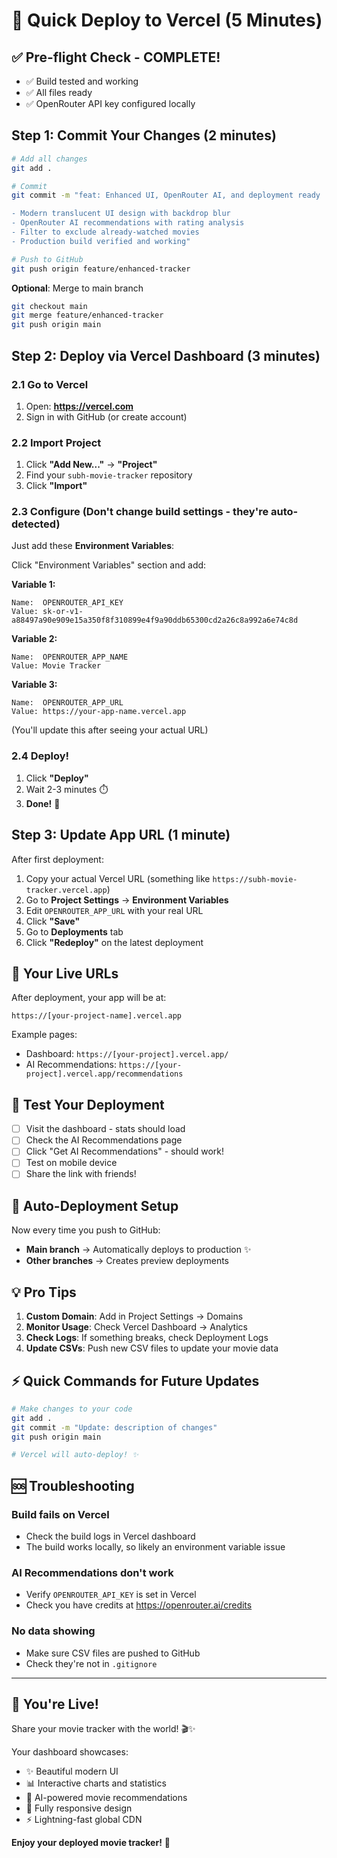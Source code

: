 # 🚀 Quick Deploy to Vercel (5 Minutes)

## ✅ Pre-flight Check - COMPLETE!
- ✅ Build tested and working
- ✅ All files ready
- ✅ OpenRouter API key configured locally

## Step 1: Commit Your Changes (2 minutes)

```bash
# Add all changes
git add .

# Commit
git commit -m "feat: Enhanced UI, OpenRouter AI, and deployment ready

- Modern translucent UI design with backdrop blur
- OpenRouter AI recommendations with rating analysis  
- Filter to exclude already-watched movies
- Production build verified and working"

# Push to GitHub
git push origin feature/enhanced-tracker
```

**Optional**: Merge to main branch
```bash
git checkout main
git merge feature/enhanced-tracker
git push origin main
```

## Step 2: Deploy via Vercel Dashboard (3 minutes)

### 2.1 Go to Vercel
1. Open: **https://vercel.com**
2. Sign in with GitHub (or create account)

### 2.2 Import Project
1. Click **"Add New..."** → **"Project"**
2. Find your `subh-movie-tracker` repository
3. Click **"Import"**

### 2.3 Configure (Don't change build settings - they're auto-detected)
Just add these **Environment Variables**:

Click "Environment Variables" section and add:

**Variable 1:**
```
Name:  OPENROUTER_API_KEY
Value: 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
```

**Variable 2:**
```
Name:  OPENROUTER_APP_NAME
Value: Movie Tracker
```

**Variable 3:**
```
Name:  OPENROUTER_APP_URL
Value: https://your-app-name.vercel.app
```
(You'll update this after seeing your actual URL)

### 2.4 Deploy!
1. Click **"Deploy"**
2. Wait 2-3 minutes ⏱️
3. **Done!** 🎉

## Step 3: Update App URL (1 minute)

After first deployment:

1. Copy your actual Vercel URL (something like `https://subh-movie-tracker.vercel.app`)
2. Go to **Project Settings** → **Environment Variables**
3. Edit `OPENROUTER_APP_URL` with your real URL
4. Click **"Save"**
5. Go to **Deployments** tab
6. Click **"Redeploy"** on the latest deployment

## 🎯 Your Live URLs

After deployment, your app will be at:
```
https://[your-project-name].vercel.app
```

Example pages:
- Dashboard: `https://[your-project].vercel.app/`
- AI Recommendations: `https://[your-project].vercel.app/recommendations`

## 📱 Test Your Deployment

- [ ] Visit the dashboard - stats should load
- [ ] Check the AI Recommendations page
- [ ] Click "Get AI Recommendations" - should work!
- [ ] Test on mobile device
- [ ] Share the link with friends!

## 🔄 Auto-Deployment Setup

Now every time you push to GitHub:
- **Main branch** → Automatically deploys to production ✨
- **Other branches** → Creates preview deployments

## 💡 Pro Tips

1. **Custom Domain**: Add in Project Settings → Domains
2. **Monitor Usage**: Check Vercel Dashboard → Analytics
3. **Check Logs**: If something breaks, check Deployment Logs
4. **Update CSVs**: Push new CSV files to update your movie data

## ⚡ Quick Commands for Future Updates

```bash
# Make changes to your code
git add .
git commit -m "Update: description of changes"
git push origin main

# Vercel will auto-deploy! ✨
```

## 🆘 Troubleshooting

### Build fails on Vercel
- Check the build logs in Vercel dashboard
- The build works locally, so likely an environment variable issue

### AI Recommendations don't work
- Verify `OPENROUTER_API_KEY` is set in Vercel
- Check you have credits at https://openrouter.ai/credits

### No data showing
- Make sure CSV files are pushed to GitHub
- Check they're not in `.gitignore`

---

## 🎉 You're Live!

Share your movie tracker with the world! 🎬✨

Your dashboard showcases:
- ✨ Beautiful modern UI
- 📊 Interactive charts and statistics
- 🤖 AI-powered movie recommendations
- 📱 Fully responsive design
- ⚡ Lightning-fast global CDN

**Enjoy your deployed movie tracker!** 🍿

